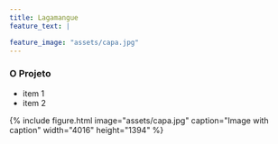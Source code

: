 ```yaml
---
title: Lagamangue
feature_text: |

feature_image: "assets/capa.jpg"
---  
```

  

### O Projeto  

- item 1
- item 2


{% include figure.html image="assets/capa.jpg" caption="Image with caption" width="4016" height="1394" %}
